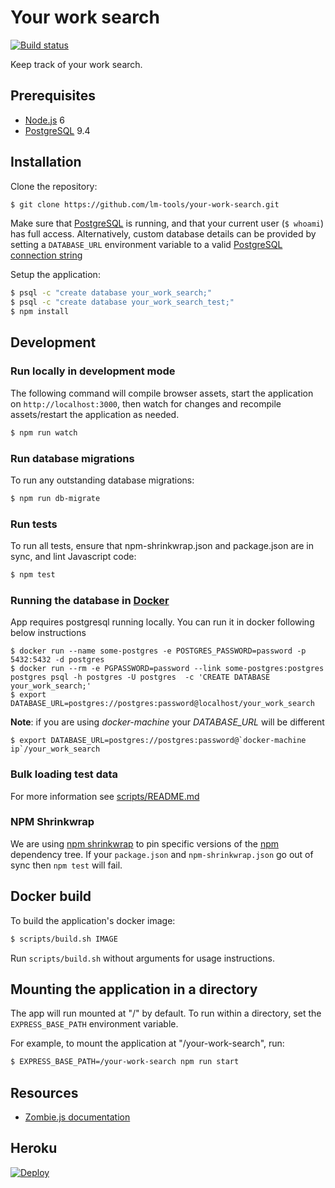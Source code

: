 # Your work search

[![Build status][build status image]][ci]

Keep track of your work search.

## Prerequisites
- [Node.js] 6
- [PostgreSQL] 9.4

## Installation

Clone the repository:

```sh
$ git clone https://github.com/lm-tools/your-work-search.git
```

Make sure that [PostgreSQL] is running, and that your current user (`$ whoami`)
has full access. Alternatively, custom database details can be provided by setting
a `DATABASE_URL` environment variable to a valid [PostgreSQL connection string]

Setup the application:

```sh
$ psql -c "create database your_work_search;"
$ psql -c "create database your_work_search_test;"
$ npm install
```

## Development

### Run locally in development mode

The following command will compile browser assets, start the
application on `http://localhost:3000`, then watch for changes and
recompile assets/restart the application as needed.

```sh
$ npm run watch
```

### Run database migrations

To run any outstanding database migrations:
```sh
$ npm run db-migrate
```

### Run tests

To run all tests, ensure that npm-shrinkwrap.json and package.json
are in sync, and lint Javascript code:
```sh
$ npm test
```

### Running the database in [Docker]

App requires postgresql running locally. You can run it in docker following below instructions

    $ docker run --name some-postgres -e POSTGRES_PASSWORD=password -p 5432:5432 -d postgres
    $ docker run --rm -e PGPASSWORD=password --link some-postgres:postgres postgres psql -h postgres -U postgres  -c 'CREATE DATABASE your_work_search;'
    $ export DATABASE_URL=postgres://postgres:password@localhost/your_work_search

**Note**: if you are using *docker-machine* your *DATABASE_URL* will be different

    $ export DATABASE_URL=postgres://postgres:password@`docker-machine ip`/your_work_search

### Bulk loading test data

For more information see [scripts/README.md](scripts/README.md)

### NPM Shrinkwrap

We are using [npm shrinkwrap] to pin specific versions of the [npm]
dependency tree. If your `package.json` and `npm-shrinkwrap.json` go
out of sync then `npm test` will fail.

## Docker build

To build the application's docker image:

```sh
$ scripts/build.sh IMAGE
```

Run `scripts/build.sh` without arguments for usage instructions.

## Mounting the application in a directory

The app will run mounted at "/" by default. To run within a directory, set the
`EXPRESS_BASE_PATH` environment variable.

For example, to mount the application at "/your-work-search", run:

```sh
$ EXPRESS_BASE_PATH=/your-work-search npm run start
```

## Resources

* [Zombie.js documentation][zombie docs]

## Heroku

[![Deploy][heroku deploy image]][heroku deploy hook]

[build status image]: https://api.travis-ci.org/lm-tools/your-work-search.svg
[ci]: https://travis-ci.org/lm-tools/your-work-search
[Cucumber]: https://cucumber.io/
[Docker]: https://www.docker.com/
[heroku deploy hook]: https://heroku.com/deploy
[heroku deploy image]: https://www.herokucdn.com/deploy/button.svg
[npm]: https://www.npmjs.com/
[npm shrinkwrap]: https://docs.npmjs.com/cli/shrinkwrap
[Node.js]: https://nodejs.org
[PostgreSQL connection string]: http://www.postgresql.org/docs/9.4/static/libpq-connect.html#AEN41221
[PostgreSQL]: http://www.postgresql.org/
[PostgreSQL]: http://www.postgresql.org/
[zombie docs]: https://zombie.readthedocs.io/en/latest/index.html
